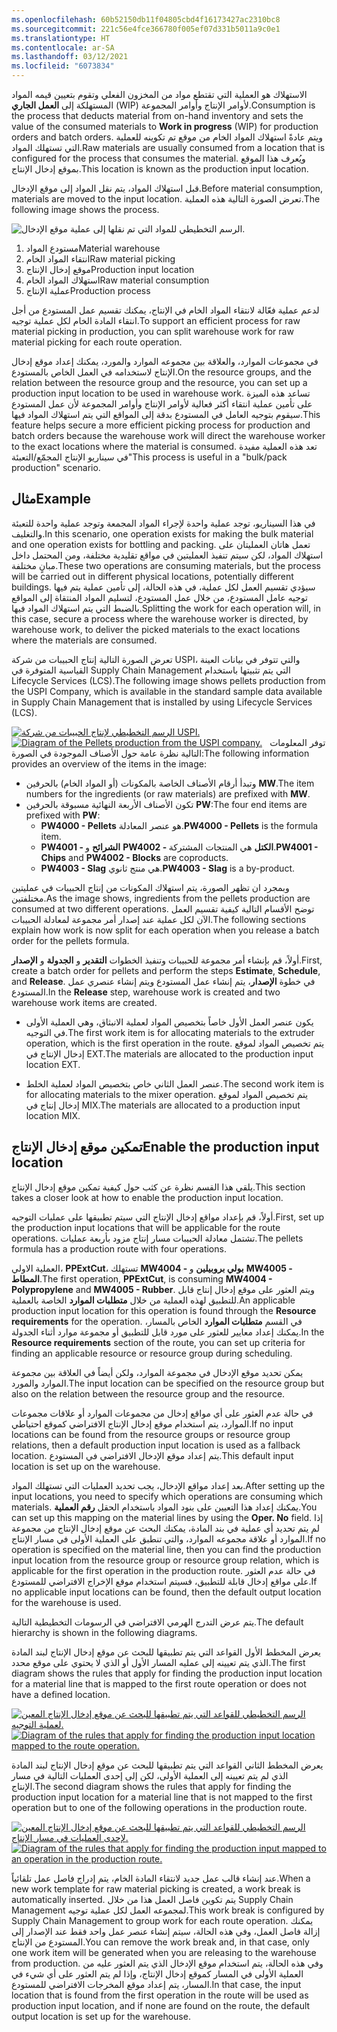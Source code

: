 ```yaml
---
ms.openlocfilehash: 60b52150db11f04805cbd4f16173427ac2310bc8
ms.sourcegitcommit: 221c56e4fce366780f005ef07d331b5011a9c0e1
ms.translationtype: HT
ms.contentlocale: ar-SA
ms.lasthandoff: 03/12/2021
ms.locfileid: "6073834"
---
```

<span data-ttu-id="62a3e-101">الاستهلاك هو العملية التي تقتطع مواد من المخزون الفعلي وتقوم بتعيين قيمه المواد المستهلكة إلى **العمل الجاري** (‏WIP) لأوامر الإنتاج وأوامر المجموعة.</span><span class="sxs-lookup"><span data-stu-id="62a3e-101">Consumption is the process that deducts material from on-hand inventory and sets the value of the consumed materials to **Work in progress** (WIP) for production orders and batch orders.</span></span> <span data-ttu-id="62a3e-102">ويتم عادةً استهلاك المواد الخام من موقع تم تكوينه للعملية التي تستهلك المواد.</span><span class="sxs-lookup"><span data-stu-id="62a3e-102">Raw materials are usually consumed from a location that is configured for the process that consumes the material.</span></span> <span data-ttu-id="62a3e-103">ويُعرف هذا الموقع بموقع إدخال الإنتاج.</span><span class="sxs-lookup"><span data-stu-id="62a3e-103">This location is known as the production input location.</span></span>

<span data-ttu-id="62a3e-104">قبل استهلاك المواد، يتم نقل المواد إلى موقع الإدخال.</span><span class="sxs-lookup"><span data-stu-id="62a3e-104">Before material consumption, materials are moved to the input location.</span></span> <span data-ttu-id="62a3e-105">تعرض الصورة التالية هذه العملية.</span><span class="sxs-lookup"><span data-stu-id="62a3e-105">The following image shows the process.</span></span>

![الرسم التخطيطي للمواد التي تم نقلها إلى عملية موقع الإدخال.](../media/input-location.png)

1.  <span data-ttu-id="62a3e-107">مستودع المواد</span><span class="sxs-lookup"><span data-stu-id="62a3e-107">Material warehouse</span></span>
2.  <span data-ttu-id="62a3e-108">انتقاء المواد الخام</span><span class="sxs-lookup"><span data-stu-id="62a3e-108">Raw material picking</span></span>
3.  <span data-ttu-id="62a3e-109">موقع إدخال الإنتاج</span><span class="sxs-lookup"><span data-stu-id="62a3e-109">Production input location</span></span>
4.  <span data-ttu-id="62a3e-110">استهلاك المواد الخام</span><span class="sxs-lookup"><span data-stu-id="62a3e-110">Raw material consumption</span></span>
5.  <span data-ttu-id="62a3e-111">عملية الإنتاج</span><span class="sxs-lookup"><span data-stu-id="62a3e-111">Production process</span></span>

<span data-ttu-id="62a3e-112">لدعم عملية فعّالة لانتقاء المواد الخام في الإنتاج، يمكنك تقسيم عمل المستودع من أجل انتقاء المادة الخام لكل عملية توجيه.</span><span class="sxs-lookup"><span data-stu-id="62a3e-112">To support an efficient process for raw material picking in production, you can split warehouse work for raw material picking for each route operation.</span></span>

<span data-ttu-id="62a3e-113">في مجموعات الموارد، والعلاقة بين مجموعه الموارد والمورد، يمكنك إعداد موقع إدخال الإنتاج لاستخدامه في العمل الخاص بالمستودع.</span><span class="sxs-lookup"><span data-stu-id="62a3e-113">On the resource groups, and the relation between the resource group and the resource, you can set up a production input location to be used in warehouse work.</span></span> <span data-ttu-id="62a3e-114">تساعد هذه الميزة على تأمين عملية انتقاء أكثر فعالية لأوامر الإنتاج وأوامر المجموعة لأن عمل المستودع سيقوم بتوجيه العامل في المستودع بدقة إلى المواقع التي يتم استهلاك المواد فيها.</span><span class="sxs-lookup"><span data-stu-id="62a3e-114">This feature helps secure a more efficient picking process for production and batch orders because the warehouse work will direct the warehouse worker to the exact locations where the material is consumed.</span></span> <span data-ttu-id="62a3e-115">تعد هذه العملية مفيدة في سيناريو الإنتاج المجمّع/التعبئة"</span><span class="sxs-lookup"><span data-stu-id="62a3e-115">This process is useful in a "bulk/pack production" scenario.</span></span>

## <a name="example"></a><span data-ttu-id="62a3e-116">مثال</span><span class="sxs-lookup"><span data-stu-id="62a3e-116">Example</span></span>

<span data-ttu-id="62a3e-117">في هذا السيناريو، توجد عملية واحدة لإجراء المواد المجمعة وتوجد عملية واحدة للتعبئة والتغليف.</span><span class="sxs-lookup"><span data-stu-id="62a3e-117">In this scenario, one operation exists for making the bulk material and one operation exists for bottling and packing.</span></span> <span data-ttu-id="62a3e-118">تعمل هاتان العمليتان على استهلاك المواد، لكن سيتم تنفيذ العمليتين في مواقع تقليدية مختلفة، ومن المحتمل داخل مبانٍ مختلفة.</span><span class="sxs-lookup"><span data-stu-id="62a3e-118">These two operations are consuming materials, but the process will be carried out in different physical locations, potentially different buildings.</span></span> <span data-ttu-id="62a3e-119">سيؤدي تقسيم العمل لكل عملية، في هذه الحالة، إلى تأمين عملية يتم فيها توجيه عامل المستودع، من خلال عمل المستودع، لتسليم المواد المنتقاة إلى المواقع بالضبط التي يتم استهلاك المواد فيها.</span><span class="sxs-lookup"><span data-stu-id="62a3e-119">Splitting the work for each operation will, in this case, secure a process where the warehouse worker is directed, by warehouse work, to deliver the picked materials to the exact locations where the materials are consumed.</span></span>

<span data-ttu-id="62a3e-120">تعرض الصورة التالية إنتاج الحبيبات من شركة USPI، والتي تتوفر في بيانات العينة القياسية المتوفرة في Supply Chain Management التي يتم تثبيتها باستخدام Lifecycle Services‏ (LCS).</span><span class="sxs-lookup"><span data-stu-id="62a3e-120">The following image shows pellets production from the USPI Company, which is available in the standard sample data available in Supply Chain Management that is installed by using Lifecycle Services (LCS).</span></span>

<span data-ttu-id="62a3e-121">[![الرسم التخطيطي لإنتاج الحبيبات من شركة USPI.](../media/pellets-1.png)](../media/pellets-1.png#lightbox)</span><span class="sxs-lookup"><span data-stu-id="62a3e-121">[![Diagram of the Pellets production from the USPI company.](../media/pellets-1.png)](../media/pellets-1.png#lightbox)</span></span> 
 
<span data-ttu-id="62a3e-122">توفر المعلومات التالية نظرة عامة حول الأصناف الموجودة في الصورة:</span><span class="sxs-lookup"><span data-stu-id="62a3e-122">The following information provides an overview of the items in the image:</span></span>

-   <span data-ttu-id="62a3e-123">وتبدأ أرقام الأصناف الخاصة بالمكونات (أو المواد الخام) بالحرفين **MW**.</span><span class="sxs-lookup"><span data-stu-id="62a3e-123">The item numbers for the ingredients (or raw materials) are prefixed with **MW**.</span></span>
-   <span data-ttu-id="62a3e-124">تكون الأصناف الأربعة النهائية مسبوقة بالحرفين **PW**:</span><span class="sxs-lookup"><span data-stu-id="62a3e-124">The four end items are prefixed with **PW**:</span></span>
    -   <span data-ttu-id="62a3e-125">**PW4000 - Pellets** هو عنصر المعادلة.</span><span class="sxs-lookup"><span data-stu-id="62a3e-125">**PW4000 - Pellets** is the formula item.</span></span>
    -   <span data-ttu-id="62a3e-126">**PW4001 - الشرائح** و **PW4002 - الكتل** هي المنتجات المشتركة.</span><span class="sxs-lookup"><span data-stu-id="62a3e-126">**PW4001 - Chips** and **PW4002 - Blocks** are coproducts.</span></span>
    -   <span data-ttu-id="62a3e-127">**PW4003 - Slag** هي منتج ثانوي.</span><span class="sxs-lookup"><span data-stu-id="62a3e-127">**PW4003 - Slag** is a by-product.</span></span>

<span data-ttu-id="62a3e-128">وبمجرد ان تظهر الصورة، يتم استهلاك المكونات من إنتاج الحبيبات في عمليتين مختلفتين.</span><span class="sxs-lookup"><span data-stu-id="62a3e-128">As the image shows, ingredients from the pellets production are consumed at two different operations.</span></span> <span data-ttu-id="62a3e-129">توضح الأقسام التالية كيفية تقسيم العمل الآن لكل عملية عند إصدار أمر مجموعة لمعادلة الحبيبات.</span><span class="sxs-lookup"><span data-stu-id="62a3e-129">The following sections explain how work is now split for each operation when you release a batch order for the pellets formula.</span></span>

<span data-ttu-id="62a3e-130">أولاً، قم بإنشاء أمر مجموعة للحبيبات وتنفيذ الخطوات **التقدير** و **الجدولة** و **الإصدار**.</span><span class="sxs-lookup"><span data-stu-id="62a3e-130">First, create a batch order for pellets and perform the steps **Estimate**, **Schedule**, and **Release**.</span></span> <span data-ttu-id="62a3e-131">في خطوة **الإصدار**، يتم إنشاء عمل المستودع ويتم إنشاء عنصري عمل المستودع.</span><span class="sxs-lookup"><span data-stu-id="62a3e-131">In the **Release** step, warehouse work is created and two warehouse work items are created.</span></span>

-   <span data-ttu-id="62a3e-132">يكون عنصر العمل الأول خاصاً بتخصيص المواد لعملية الانبثاق، وهي العملية الأولى في التوجيه.</span><span class="sxs-lookup"><span data-stu-id="62a3e-132">The first work item is for allocating materials to the extruder operation, which is the first operation in the route.</span></span> <span data-ttu-id="62a3e-133">يتم تخصيص المواد لموقع إدخال الإنتاج في EXT.</span><span class="sxs-lookup"><span data-stu-id="62a3e-133">The materials are allocated to the production input location EXT.</span></span>

-   <span data-ttu-id="62a3e-134">عنصر العمل الثاني خاص بتخصيص المواد لعملية الخلط.</span><span class="sxs-lookup"><span data-stu-id="62a3e-134">The second work item is for allocating materials to the mixer operation.</span></span>
    <span data-ttu-id="62a3e-135">يتم تخصيص المواد لموقع إدخال إنتاج في MIX.</span><span class="sxs-lookup"><span data-stu-id="62a3e-135">The materials are allocated to a production input location MIX.</span></span>

## <a name="enable-the-production-input-location"></a><span data-ttu-id="62a3e-136">تمكين موقع إدخال الإنتاج</span><span class="sxs-lookup"><span data-stu-id="62a3e-136">Enable the production input location</span></span>

<span data-ttu-id="62a3e-137">يلقي هذا القسم نظرة عن كثب حول كيفية تمكين موقع إدخال الإنتاج.</span><span class="sxs-lookup"><span data-stu-id="62a3e-137">This section takes a closer look at how to enable the production input location.</span></span>

<span data-ttu-id="62a3e-138">أولاً، قم بإعداد مواقع إدخال الإنتاج التي سيتم تطبيقها على عمليات التوجيه.</span><span class="sxs-lookup"><span data-stu-id="62a3e-138">First, set up the production input locations that will be applicable for the route operations.</span></span> <span data-ttu-id="62a3e-139">تشتمل معادلة الحبيبات مسار إنتاج مزود بأربعة عمليات.</span><span class="sxs-lookup"><span data-stu-id="62a3e-139">The pellets formula has a production route with four operations.</span></span>

<span data-ttu-id="62a3e-140">العملية الاولي، **PPExtCut**، تستهلك **MW4004 - بولي بروبيلين** و **MW4005 - المطاط**.</span><span class="sxs-lookup"><span data-stu-id="62a3e-140">The first operation, **PPExtCut**, is consuming **MW4004 - Polypropylene** and **MW4005 - Rubber**.</span></span> <span data-ttu-id="62a3e-141">ويتم العثور على موقع إدخال إنتاج قابل للتطبيق لهذه العملية من خلال **متطلبات الموارد** الخاصة بالعملية.</span><span class="sxs-lookup"><span data-stu-id="62a3e-141">An applicable production input location for this operation is found through the **Resource requirements** for the operation.</span></span> <span data-ttu-id="62a3e-142">في القسم **متطلبات الموارد** الخاص بالمسار، يمكنك إعداد معايير للعثور على مورد قابل للتطبيق أو مجموعة موارد أثناء الجدولة.</span><span class="sxs-lookup"><span data-stu-id="62a3e-142">In the **Resource requirements** section of the route, you can set up criteria for finding an applicable resource or resource group during scheduling.</span></span>

<span data-ttu-id="62a3e-143">يمكن تحديد موقع الإدخال في مجموعة الموارد، ولكن أيضاً في العلاقة بين مجموعة الموارد والمورد.</span><span class="sxs-lookup"><span data-stu-id="62a3e-143">The input location can be specified on the resource group but also on the relation between the resource group and the resource.</span></span>

<span data-ttu-id="62a3e-144">في حالة عدم العثور على أي مواقع إدخال من مجموعات الموارد أو علاقات مجموعات الموارد، يتم استخدام موقع إدخال الإنتاج الافتراضي كموقع احتياطي.</span><span class="sxs-lookup"><span data-stu-id="62a3e-144">If no input locations can be found from the resource groups or resource group relations, then a default production input location is used as a fallback location.</span></span> <span data-ttu-id="62a3e-145">يتم إعداد موقع الإدخال الافتراضي في المستودع.</span><span class="sxs-lookup"><span data-stu-id="62a3e-145">This default input location is set up on the warehouse.</span></span>

<span data-ttu-id="62a3e-146">بعد إعداد مواقع الإدخال، يجب تحديد العمليات التي تستهلك المواد.</span><span class="sxs-lookup"><span data-stu-id="62a3e-146">After setting up the input locations, you need to specify which operations are consuming which materials.</span></span> <span data-ttu-id="62a3e-147">يمكنك إعداد هذا التعيين على بنود المواد باستخدام الحقل **رقم العملية**.</span><span class="sxs-lookup"><span data-stu-id="62a3e-147">You can set up this mapping on the material lines by using the **Oper. No** field.</span></span> <span data-ttu-id="62a3e-148">إذا لم يتم تحديد أي عملية في بند المادة، يمكنك البحث عن موقع إدخال الإنتاج من مجموعة الموارد أو علاقة مجموعه الموارد، والتي تنطبق على العملية الأولى في مسار الإنتاج.</span><span class="sxs-lookup"><span data-stu-id="62a3e-148">If no operation is specified on the material line, then you can find the production input location from the resource group or resource group relation, which is applicable for the first operation in the production route.</span></span> <span data-ttu-id="62a3e-149">في حالة عدم العثور على مواقع إدخال قابلة للتطبيق، فسيتم استخدام موقع الإخراج الافتراضي للمستودع.</span><span class="sxs-lookup"><span data-stu-id="62a3e-149">If no applicable input locations can be found, then the default output location for the warehouse is used.</span></span>

<span data-ttu-id="62a3e-150">يتم عرض التدرج الهرمي الافتراضي في الرسومات التخطيطية التالية.</span><span class="sxs-lookup"><span data-stu-id="62a3e-150">The default hierarchy is shown in the following diagrams.</span></span>

<span data-ttu-id="62a3e-151">يعرض المخطط الأول القواعد التي يتم تطبيقها للبحث عن موقع إدخال الإنتاج لبند المادة الذي يتم تعيينه إلى عمليه المسار الأول أو الذي لا يحتوي على موقع محدد.</span><span class="sxs-lookup"><span data-stu-id="62a3e-151">The first diagram shows the rules that apply for finding the production input location for a material line that is mapped to the first route operation or does not have a defined location.</span></span>

<span data-ttu-id="62a3e-152">[![الرسم التخطيطي للقواعد التي يتم تطبيقها للبحث عن موقع إدخال الإنتاج المعين لعملية التوجيه.](../media/route-diagram.png)](../media/route-diagram.png#lightbox)</span><span class="sxs-lookup"><span data-stu-id="62a3e-152">[![Diagram of the rules that apply for finding the production input location mapped to the route operation.](../media/route-diagram.png)](../media/route-diagram.png#lightbox)</span></span>

<span data-ttu-id="62a3e-153">يعرض المخطط الثاني القواعد التي يتم تطبيقها للبحث عن موقع إدخال الإنتاج لبند المادة الذي لم يتم تعيينه إلى العملية الأولى، لكن إلى إحدى العمليات التالية في مسار الإنتاج.</span><span class="sxs-lookup"><span data-stu-id="62a3e-153">The second diagram shows the rules that apply for finding the production input location for a material line that is not mapped to the first operation but to one of the following operations in the production route.</span></span>

<span data-ttu-id="62a3e-154">[![الرسم التخطيطي للقواعد التي يتم تطبيقها للبحث عن موقع إدخال الإنتاج المعين لإحدى العمليات في مسار الإنتاج.](../media/input-new.png)](../media/input-new.png#lightbox)</span><span class="sxs-lookup"><span data-stu-id="62a3e-154">[![Diagram of the rules that apply for finding the production input mapped to an operation in the production route.](../media/input-new.png)](../media/input-new.png#lightbox)</span></span>

<span data-ttu-id="62a3e-155">عند إنشاء قالب عمل جديد لانتقاء المادة الخام، يتم إدراج فاصل عمل تلقائياً.</span><span class="sxs-lookup"><span data-stu-id="62a3e-155">When a new work template for raw material picking is created, a work break is automatically inserted.</span></span> <span data-ttu-id="62a3e-156">يتم تكوين فاصل العمل هذا من خلال Supply Chain Management لمجموعه العمل لكل عملية توجيه.</span><span class="sxs-lookup"><span data-stu-id="62a3e-156">This work break is configured by Supply Chain Management to group work for each route operation.</span></span> <span data-ttu-id="62a3e-157">يمكنك إزالة فاصل العمل، وفي هذه الحالة، سيتم إنشاء عنصر عمل واحد فقط عند الإصدار إلى المستودع من الإنتاج.</span><span class="sxs-lookup"><span data-stu-id="62a3e-157">You can remove the work break and, in that case, only one work item will be generated when you are releasing to the warehouse from production.</span></span> <span data-ttu-id="62a3e-158">وفي هذه الحالة، يتم استخدام موقع الإدخال الذي يتم العثور عليه من العملية الأولى في المسار كموقع إدخال الإنتاج، وإذا لم يتم العثور على أي شيء في المسار، يتم إعداد موقع المخرجات الافتراضي للمستودع.</span><span class="sxs-lookup"><span data-stu-id="62a3e-158">In that case, the input location that is found from the first operation in the route will be used as production input location, and if none are found on the route, the default output location is set up for the warehouse.</span></span>